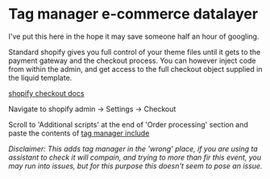 # Tag manager e-commerce datalayer

I've put this here in the hope it may save someone half an hour of googling.

Standard shopify gives you full control of your theme files until it gets to the payment gateway and the checkout process.
You can however inject code from within the admin, and get access to the full checkout object supplied in the liquid template.

[shopify checkout docs](https://help.shopify.com/themes/liquid/objects/checkout)

Navigate to shopify admin -> Settings -> Checkout

Scroll to 'Additional scripts' at the end of 'Order processing' section and paste the contents of [tag manager include](tag-manager-include.liquid)

_Disclaimer: This adds tag manager in the 'wrong' place, if you are using ta assistant to check it will compain, and trying to more than fir this event, you may run into issues, but for this purpose this doesn't seem to pose an issue._ 
